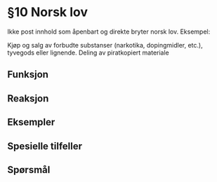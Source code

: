 # §10 Norsk lov
Ikke post innhold som åpenbart og direkte bryter norsk lov. Eksempel:

Kjøp og salg av forbudte substanser (narkotika, dopingmidler, etc.), tyvegods eller lignende.
Deling av piratkopiert materiale
## Funksjon
## Reaksjon
## Eksempler
## Spesielle tilfeller
## Spørsmål
